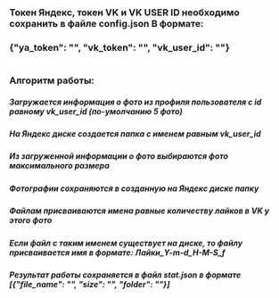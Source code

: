 ### Токен Яндекс, токен VK и VK USER ID необходимо сохранить в файле config.json В формате:
### {"ya_token": "", "vk_token": "", "vk_user_id": ""}
#
### Алгоритм работы:
##### Загружается информация о фото из профиля пользователя c id равному vk_user_id (по-умолчанию 5 фото)
##### На Яндекс диске создается папка с именем равным vk_user_id
##### Из загруженной информации о фото выбираются фото максимального размера
##### Фотографии сохраняются в созданную на Яндекс диске папку
##### Файлам присваиваются имена равные количеству лайков в VK у этого фото
##### Если файл с таким именем существует на диске, то файлу присваивается имя в формате: Лайки_Y-m-d_H-M-S_f
##### Результат работы сохраняется в файл stat.json в формате [{"file_name": "", "size": "", "folder": ""}]